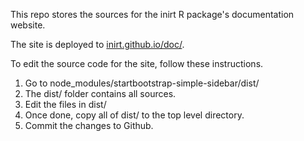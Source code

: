 This repo stores the sources for the inirt R package's documentation website.

The site is deployed to [inirt.github.io/doc/](https://inirt.github.io/doc/).

To edit the source code for the site, follow these instructions.

1. Go to node_modules/startbootstrap-simple-sidebar/dist/
2. The dist/ folder contains all sources.
3. Edit the files in dist/
4. Once done, copy all of dist/ to the top level directory.
5. Commit the changes to Github.

